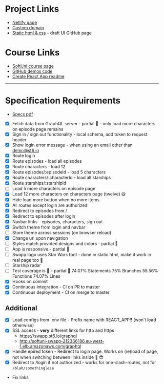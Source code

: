 
# Project Links
- [Netlify page](https://romantic-chandrasekhar-56245e.netlify.com/)
- [Custom domain](http://swapp-app-2019.ml/)
- [Static html & css](https://nhristova.github.io/softuni-react-2019-swapp/static/episodes) -  draft UI GitHub page

# Course Links
- [SoftUni course page](https://softuni.bg/trainings/2583/react-web-applications-masterclass-2019)
- [GitHub demos code](https://github.com/st6io/react-web-apps-master-class-course)
- [Create React App readme](readme-cra.md)

-----------------
# Specification Requirements

- [Specs pdf](CourseProjectAssignment.pdf)
- [x] Fetch data from GraphQL server - partial :seedling: - only load more characters on episode page remains
- [x] Sign in / sign out functionality - local schema, add token to request header
- [x] Show login error message - when using an email other than demo@st6.io
- [x] Route login
- [x] Route episodes - load all episodes
- [x] Route characters - load 12
- [x] Route episodes/:episodeId - load 5 characters
- [x] Route characters/:characterId - load all starships
- [x] Route starships/:starshipId
- [ ] Load 5 more characters on episode page
- [x] Load 12 more characters on characters page (twelve) :satisfied:
- [x] Hide load more button when no more items
- [x] All routes except login are authorized
- [x] Redirect to episodes from /
- [x] Redirect to episodes after login
- [x] Navbar links - episodes, characters, sign out
- [x] Switch theme from login and navbar
- [ ] Store theme across sessions (on browser reload)
- [x] Change url upon navigation
- [ ] Styles match provided designs and colors - partial :seedling:
- [ ] App is responsive - partial :seedling:
- [ ] Swapp logo uses Star Wars font - done in static html, make it work in real page too :seedling:
- [ ] Starship radar
- [ ] Test coverage is :100: - partial :seedling: 74.07% Statements  75% Branches  55.56% Functions  74.07% Lines  
- [x] Hooks on commit
- [x] Continuous integration - CI on PR to master
- [x] Continuous deployment - CI on merge to master

## Additional
- [x] Load configs from .env file - Prefix name with REACT_APP!! (won't load otherwise)
- [x] SSL access - **very** different links for http and https
  - https://swapp.st6.io/graphql
  - http://softuni-swapp-212366186.eu-west-1.elb.amazonaws.com/graphql
- [x] Handle epired token - Redirect to login page. Works on (re)load of page, not when switching between links inside :purple_heart: :sunglasses:
- [x] Redirect to /login if not authorized - works for one-slash-routes, not for `/blah/somethinglese`
- Fix links

